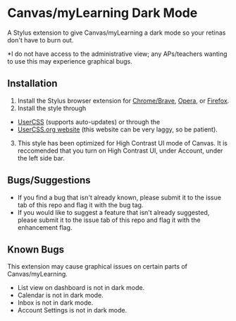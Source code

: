# Canvas/myLearning Dark Mode
A Stylus extension to give Canvas/myLearning a dark mode so your retinas don't have to burn out.

*I do not have access to the administrative view; any APs/teachers wanting to use this may experience graphical bugs.

## Installation
1. Install the Stylus browser extension for [Chrome/Brave](https://chrome.google.com/webstore/detail/stylus/clngdbkpkpeebahjckkjfobafhncgmne), [Opera](https://addons.opera.com/en-gb/extensions/details/stylus/), or [Firefox](https://addons.mozilla.org/en-US/firefox/addon/styl-us/).
2. Install the style through 
- [UserCSS](https://raw.githubusercontent.com/SoupyzInc/CanvasDarkMode/main/CanvasDarkMode.user.css) (supports auto-updates) or through the 
- [UserCSS.org website](https://userstyles.org/styles/191622/mylearning-dark-mode) (this website can be very laggy, so be patient).
3. This style has been optimized for High Contrast UI mode of Canvas. It is reccomended that you turn on High Contrast UI, under Account, under the left side bar.

## Bugs/Suggestions
- If you find a bug that isn't already known, please submit it to the issue tab of this repo and flag it with the bug tag.
- If you would like to suggest a feature that isn't already suggested, please submit it to the issue tab of this repo and flag it with the enhancement flag.

## Known Bugs
This extension may cause graphical issues on certain parts of Canvas/myLearning.

- List view on dashboard is not in dark mode.
- Calendar is not in dark mode.
- Inbox is not in dark mode.
- Account Settings is not in dark mode.
